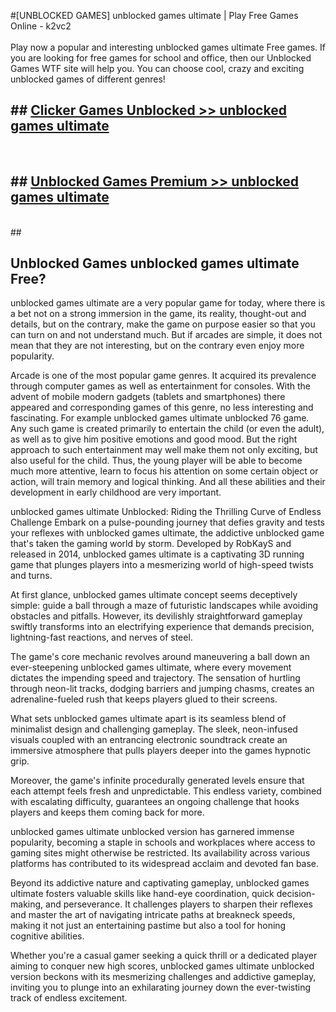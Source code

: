 #[UNBLOCKED GAMES] unblocked games ultimate | Play Free Games Online - k2vc2 <br>
<br>
Play now a popular and interesting unblocked games ultimate Free games. If you are looking for free games for school and office, then our Unblocked Games WTF site will help you. You can choose cool, crazy and exciting unblocked games of different genres!


## ##  [Clicker Games Unblocked >> unblocked games ultimate](http://freeplayer.one?title=unblocked_games_ultimate&ref=22)
  <br>

##  ## [Unblocked Games Premium >> unblocked games ultimate](http://freeplayer.one?title=unblocked_games_ultimate&ref=22)
  <br>
  ##



## Unblocked Games unblocked games ultimate Free?

unblocked games ultimate are a very popular game for today, where there is a bet not on a strong immersion in the game, its reality, thought-out and details, but on the contrary, make the game on purpose easier so that you can turn on and not understand much. But if arcades are simple, it does not mean that they are not interesting, but on the contrary even enjoy more popularity.

Arcade is one of the most popular game genres. It acquired its prevalence through computer games as well as entertainment for consoles. With the advent of mobile modern gadgets (tablets and smartphones) there appeared and corresponding games of this genre, no less interesting and fascinating. For example unblocked games ultimate unblocked 76 game. Any such game is created primarily to entertain the child (or even the adult), as well as to give him positive emotions and good mood. But the right approach to such entertainment may well make them not only exciting, but also useful for the child. Thus, the young player will be able to become much more attentive, learn to focus his attention on some certain object or action, will train memory and logical thinking. And all these abilities and their development in early childhood are very important.

unblocked games ultimate Unblocked: Riding the Thrilling Curve of Endless Challenge
Embark on a pulse-pounding journey that defies gravity and tests your reflexes with unblocked games ultimate, the addictive unblocked game that's taken the gaming world by storm. Developed by RobKayS and released in 2014, unblocked games ultimate is a captivating 3D running game that plunges players into a mesmerizing world of high-speed twists and turns.

At first glance, unblocked games ultimate concept seems deceptively simple: guide a ball through a maze of futuristic landscapes while avoiding obstacles and pitfalls. However, its devilishly straightforward gameplay swiftly transforms into an electrifying experience that demands precision, lightning-fast reactions, and nerves of steel.

The game's core mechanic revolves around maneuvering a ball down an ever-steepening unblocked games ultimate, where every movement dictates the impending speed and trajectory. The sensation of hurtling through neon-lit tracks, dodging barriers and jumping chasms, creates an adrenaline-fueled rush that keeps players glued to their screens.

What sets unblocked games ultimate apart is its seamless blend of minimalist design and challenging gameplay. The sleek, neon-infused visuals coupled with an entrancing electronic soundtrack create an immersive atmosphere that pulls players deeper into the games hypnotic grip.

Moreover, the game's infinite procedurally generated levels ensure that each attempt feels fresh and unpredictable. This endless variety, combined with escalating difficulty, guarantees an ongoing challenge that hooks players and keeps them coming back for more.

unblocked games ultimate unblocked version has garnered immense popularity, becoming a staple in schools and workplaces where access to gaming sites might otherwise be restricted. Its availability across various platforms has contributed to its widespread acclaim and devoted fan base.

Beyond its addictive nature and captivating gameplay, unblocked games ultimate fosters valuable skills like hand-eye coordination, quick decision-making, and perseverance. It challenges players to sharpen their reflexes and master the art of navigating intricate paths at breakneck speeds, making it not just an entertaining pastime but also a tool for honing cognitive abilities.

Whether you're a casual gamer seeking a quick thrill or a dedicated player aiming to conquer new high scores, unblocked games ultimate unblocked version beckons with its mesmerizing challenges and addictive gameplay, inviting you to plunge into an exhilarating journey down the ever-twisting track of endless excitement.